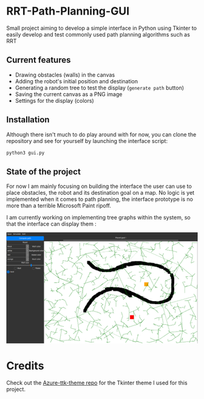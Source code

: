 # RRT-Path-Planning-GUI
Small project aiming to develop a simple interface in Python using Tkinter to easily develop and test commonly used path planning algorithms such as RRT

## Current features
- Drawing obstacles (walls) in the canvas
- Adding the robot's initial position and destination
- Generating a random tree to test the display (`generate path` button)
- Saving the current canvas as a PNG image
- Settings for the display (colors)

## Installation
Although there isn't much to do play around with for now, you can clone the repository and see for yourself by launching the interface script:

```bash
python3 gui.py
```

## State of the project
For now I am mainly focusing on building the interface the user can use to place obstacles, the robot and its destination goal on a map. No logic is yet implemented when it comes to path planning, the interface prototype is no more than a terrible Microsoft Paint ripoff.

I am currently working on implementing tree graphs within the system, so that the interface can display them :

![Exemple of the interface](imgs/gui_random_tree.png)


# Credits
Check out the [Azure-ttk-theme repo](https://github.com/rdbende/Azure-ttk-theme) for the Tkinter theme I used for this project.